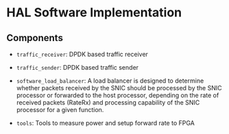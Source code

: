 # HAL Software Implementation

## Components
- `traffic_receiver`: DPDK based traffic receiver
- `traffic_sender`: DPDK based traffic sender

- `software_load_balancer`: A load balancer is designed to determine whether packets received by the SNIC should be processed by the SNIC processor or forwarded to the host processor, depending on the rate of received packets (RateRx) and processing capability of the SNIC processor for a given function.
- `tools`: Tools to measure power and setup forward rate to FPGA